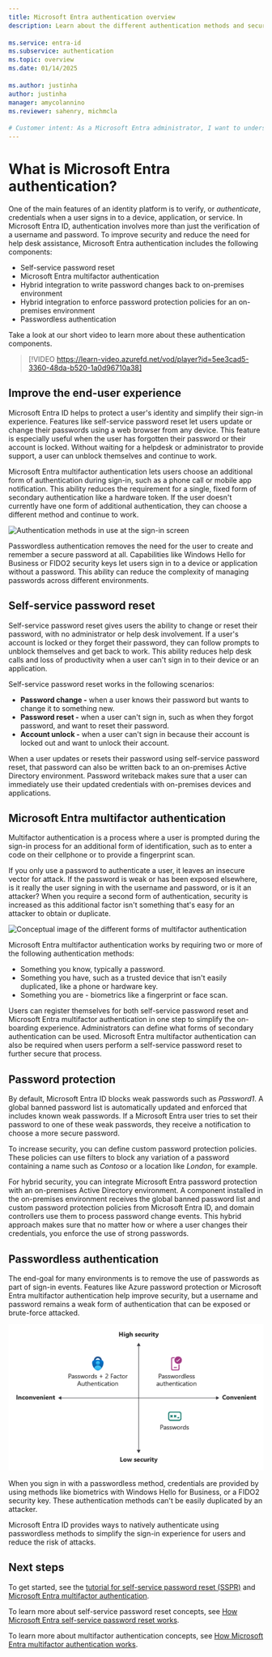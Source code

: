 ```yaml
---
title: Microsoft Entra authentication overview
description: Learn about the different authentication methods and security features for user sign-ins with Microsoft Entra ID.

ms.service: entra-id
ms.subservice: authentication
ms.topic: overview
ms.date: 01/14/2025

ms.author: justinha
author: justinha
manager: amycolannino
ms.reviewer: sahenry, michmcla

# Customer intent: As a Microsoft Entra administrator, I want to understand which Microsoft Entra features I can use to secure sign-in and make the user authentication process safe and easy.
---
```

# What is Microsoft Entra authentication?

One of the main features of an identity platform is to verify, or *authenticate*, credentials when a user signs in to a device, application, or service. In Microsoft Entra ID, authentication involves more than just the verification of a username and password. To improve security and reduce the need for help desk assistance, Microsoft Entra authentication includes the following components:

* Self-service password reset
* Microsoft Entra multifactor authentication
* Hybrid integration to write password changes back to on-premises environment
* Hybrid integration to enforce password protection policies for an on-premises environment
* Passwordless authentication

Take a look at our short video to learn more about these authentication components.

> [!VIDEO https://learn-video.azurefd.net/vod/player?id=5ee3cad5-3360-48da-b520-1a0d96710a38]

## Improve the end-user experience

Microsoft Entra ID helps to protect a user's identity and simplify their sign-in experience. Features like self-service password reset let users update or change their passwords using a web browser from any device. This feature is especially useful when the user has forgotten their password or their account is locked. Without waiting for a helpdesk or administrator to provide support, a user can unblock themselves and continue to work.

Microsoft Entra multifactor authentication lets users choose an additional form of authentication during sign-in, such as a phone call or mobile app notification. This ability reduces the requirement for a single, fixed form of secondary authentication like a hardware token. If the user doesn't currently have one form of additional authentication, they can choose a different method and continue to work.

![Authentication methods in use at the sign-in screen](media/concept-authentication-methods/overview-login.png)

Passwordless authentication removes the need for the user to create and remember a secure password at all. Capabilities like Windows Hello for Business or FIDO2 security keys let users sign in to a device or application without a password. This ability can reduce the complexity of managing passwords across different environments.

## Self-service password reset

Self-service password reset gives users the ability to change or reset their password, with no administrator or help desk involvement. If a user's account is locked or they forget their password, they can follow prompts to unblock themselves and get back to work. This ability reduces help desk calls and loss of productivity when a user can't sign in to their device or an application.

Self-service password reset works in the following scenarios:

* **Password change -** when a user knows their password but wants to change it to something new.
* **Password reset -** when a user can't sign in, such as when they forgot password, and want to reset their password.
* **Account unlock -** when a user can't sign in because their account is locked out and want to unlock their account.

When a user updates or resets their password using self-service password reset, that password can also be written back to an on-premises Active Directory environment. Password writeback makes sure that a user can immediately use their updated credentials with on-premises devices and applications.

<a name='azure-ad-multi-factor-authentication'></a>

## Microsoft Entra multifactor authentication

Multifactor authentication is a process where a user is prompted during the sign-in process for an additional form of identification, such as to enter a code on their cellphone or to provide a fingerprint scan.

If you only use a password to authenticate a user, it leaves an insecure vector for attack. If the password is weak or has been exposed elsewhere, is it really the user signing in with the username and password, or is it an attacker? When you require a second form of authentication, security is increased as this additional factor isn't something that's easy for an attacker to obtain or duplicate.

![Conceptual image of the different forms of multifactor authentication](./media/concept-mfa-howitworks/methods.png)

Microsoft Entra multifactor authentication works by requiring two or more of the following authentication methods:

* Something you know, typically a password.
* Something you have, such as a trusted device that isn't easily duplicated, like a phone or hardware key.
* Something you are - biometrics like a fingerprint or face scan.

Users can register themselves for both self-service password reset and Microsoft Entra multifactor authentication in one step to simplify the on-boarding experience. Administrators can define what forms of secondary authentication can be used. Microsoft Entra multifactor authentication can also be required when users perform a self-service password reset to further secure that process.

## Password protection

By default, Microsoft Entra ID blocks weak passwords such as *Password1*. A global banned password list is automatically updated and enforced that includes known weak passwords. If a Microsoft Entra user tries to set their password to one of these weak passwords, they receive a notification to choose a more secure password.

To increase security, you can define custom password protection policies. These policies can use filters to block any variation of a password containing a name such as *Contoso* or a location like *London*, for example.

For hybrid security, you can integrate Microsoft Entra password protection with an on-premises Active Directory environment. A component installed in the on-premises environment receives the global banned password list and custom password protection policies from Microsoft Entra ID, and domain controllers use them to process password change events. This hybrid approach makes sure that no matter how or where a user changes their credentials, you enforce the use of strong passwords.

## Passwordless authentication

The end-goal for many environments is to remove the use of passwords as part of sign-in events. Features like Azure password protection or Microsoft Entra multifactor authentication help improve security, but a username and password remains a weak form of authentication that can be exposed or brute-force attacked.

![Security versus convenience with the authentication process that leads to passwordless](./media/concept-authentication-passwordless/passwordless-convenience-security.png)

When you sign in with a passwordless method, credentials are provided by using methods like biometrics with Windows Hello for Business, or a FIDO2 security key. These authentication methods can't be easily duplicated by an attacker.

Microsoft Entra ID provides ways to natively authenticate using passwordless methods to simplify the sign-in experience for users and reduce the risk of attacks.  

## Next steps

To get started, see the [tutorial for self-service password reset (SSPR)][tutorial-sspr] and [Microsoft Entra multifactor authentication][tutorial-azure-mfa].

To learn more about self-service password reset concepts, see [How Microsoft Entra self-service password reset works][concept-sspr].

To learn more about multifactor authentication concepts, see [How Microsoft Entra multifactor authentication works][concept-mfa].

<!-- INTERNAL LINKS -->
[tutorial-sspr]: tutorial-enable-sspr.md
[tutorial-azure-mfa]: tutorial-enable-azure-mfa.md
[concept-sspr]: concept-sspr-howitworks.md
[concept-mfa]: concept-mfa-howitworks.md
